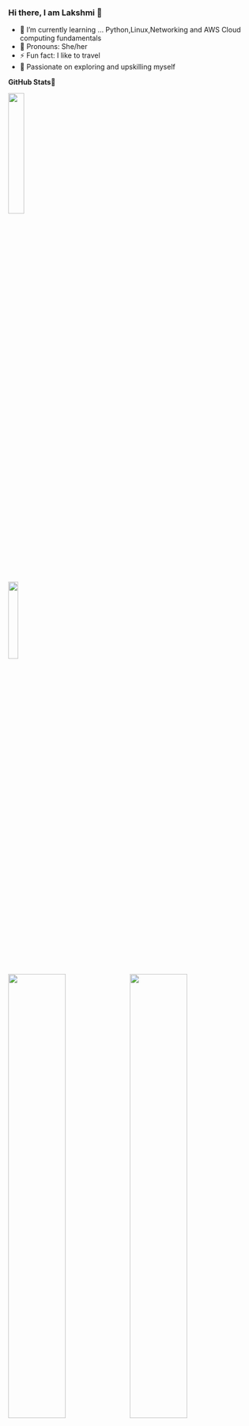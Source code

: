 ### Hi there, I am Lakshmi 👋



- 🌱 I’m currently learning ... Python,Linux,Networking and AWS Cloud computing fundamentals
- 👩‍ Pronouns: She/her
- ⚡ Fun fact: I like to travel
- 💪 Passionate on exploring and upskilling myself


**GitHub Stats🎯**<br>

<img width="25%" src="https://profile-counter.glitch.me/{lk-learner}/count.svg" /> 


<img width="20%" src="https://profile-counter.glitch.me/{prathimacode-hub}/count.svg"/> <br>

<p align="left">
  <img width="48%" src="https://github-readme-stats.vercel.app/api?username=prathimacode-hub&show_icons=true&theme=tokyonight&count_private=true&include_all_commits=true" /> 
  <img width="48%" src="https://github-readme-streak-stats.herokuapp.com/?user=prathimacode-hub&theme=tokyonight" />
</p>
